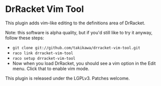 DrRacket Vim Tool
=================

This plugin adds vim-like editing to the definitions area of DrRacket.

Note: this software is alpha quality, but if you'd still like to try
it anyway, follow these steps:

  * `git clone git://github.com/takikawa/drracket-vim-tool.git`
  * `raco link drracket-vim-tool`
  * `raco setup drracket-vim-tool`
  * Now when you load DrRacket, you should see a vim option in the
    Edit menu. Click that to enable vim mode.

This plugin is released under the LGPLv3. Patches welcome.
